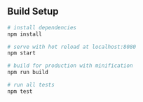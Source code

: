 
## Build Setup

``` bash
# install dependencies
npm install

# serve with hot reload at localhost:8080
npm start

# build for production with minification
npm run build

# run all tests
npm test
```

